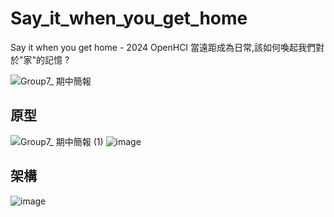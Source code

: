 # Say_it_when_you_get_home
Say it when you get home - 2024 OpenHCI 當遠距成為日常,該如何喚起我們對於"家"的記憶 ?

![Group7_ 期中簡報](https://github.com/PicassoEason/Say_it_when_you_get_home/assets/87004138/5e5ba66c-aac5-4e89-83de-1797382e8ba0)


## 原型
![Group7_ 期中簡報 (1)](https://github.com/PicassoEason/Say_it_when_you_get_home/assets/87004138/b3c071fb-2ad7-4078-b876-9a09d5c438f6)
![image](https://github.com/PicassoEason/Say_it_when_you_get_home/assets/87004138/849db2d6-5aa5-4128-ae57-09460600b794)


## 架構
![image](https://github.com/PicassoEason/Say_it_when_you_get_home/assets/87004138/6f456d25-41bc-4559-8478-5199c79e0aa4)

